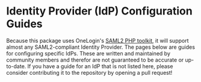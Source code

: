# Identity Provider (IdP) Configuration Guides

Because this package uses OneLogin's [SAML2 PHP toolkit](https://github.com/SAML-Toolkits/php-saml), it will
support almost any SAML2-compliant Identity Provider. The pages below are guides for configuring specific
IdPs. These are written and maintained by community members and therefor are not guaranteed to be accurate or 
up-to-date. If you have a guide for an IdP that is not listed here, please consider contributing it to the
repository by opening a pull request!